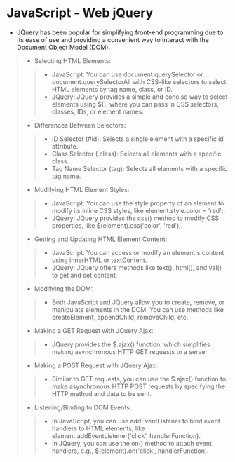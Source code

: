 # JavaScript - Web jQuery
* JQuery has been popular for simplifying front-end programming due to its ease of use and providing a convenient way to interact with the Document Object Model (DOM).
> * Selecting HTML Elements:
> > * JavaScript: You can use document.querySelector or document.querySelectorAll with CSS-like selectors to select HTML elements by tag name, class, or ID.
> > * JQuery: JQuery provides a simple and concise way to select elements using $(), where you can pass in CSS selectors, classes, IDs, or element names.
> * Differences Between Selectors:
> > * ID Selector (#id): Selects a single element with a specific id attribute.
> > * Class Selector (.class): Selects all elements with a specific class.
> > * Tag Name Selector (tag): Selects all elements with a specific tag name.
> * Modifying HTML Element Styles:
> > * JavaScript: You can use the style property of an element to modify its inline CSS styles, like element.style.color = 'red';.
> > * JQuery: JQuery provides the css() method to modify CSS properties, like $(element).css('color', 'red');.
> * Getting and Updating HTML Element Content:
> > * JavaScript: You can access or modify an element's content using innerHTML or textContent.
> > * JQuery: JQuery offers methods like text(), html(), and val() to get and set content.
> * Modifying the DOM:
> > * Both JavaScript and JQuery allow you to create, remove, or manipulate elements in the DOM. You can use methods like createElement, appendChild, removeChild, etc.
> * Making a GET Request with JQuery Ajax:
> > * JQuery provides the $.ajax() function, which simplifies making asynchronous HTTP GET requests to a server.
> * Making a POST Request with JQuery Ajax:
> > * Similar to GET requests, you can use the $.ajax() function to make asynchronous HTTP POST requests by specifying the HTTP method and data to be sent.
> * Listening/Binding to DOM Events:
> > * In JavaScript, you can use addEventListener to bind event handlers to HTML elements, like element.addEventListener('click', handlerFunction).
> > * In JQuery, you can use the on() method to attach event handlers, e.g., $(element).on('click', handlerFunction).

